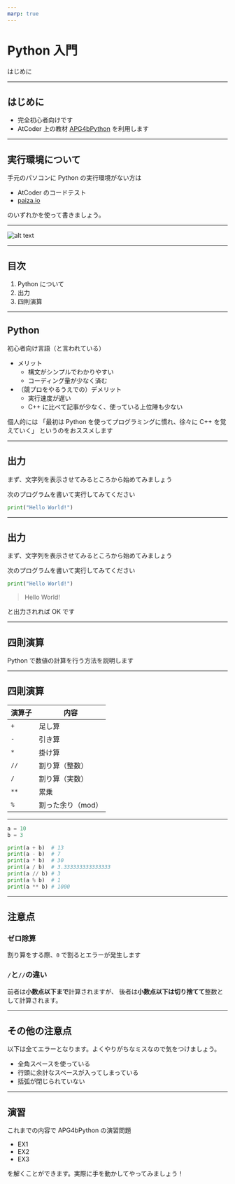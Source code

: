 ```yaml
---
marp: true
---
```


# Python 入門
はじめに

---

## はじめに

- 完全初心者向けです
- AtCoder 上の教材 [APG4bPython](https://atcoder.jp/contests/APG4bPython/tasks/APG4bPython_d) を利用します

---

## 実行環境について

手元のパソコンに Python の実行環境がない方は
  - AtCoder のコードテスト
  - [paiza.io](https://paiza.io)

のいずれかを使って書きましょう。

---

![alt text](./image.png)

---

## 目次

1. Python について
2. 出力
3. 四則演算

---

## Python

初心者向け言語（と言われている）

- メリット
  - 構文がシンプルでわかりやすい
  - コーディング量が少なく済む
- （競プロをやるうえでの）デメリット  
  - 実行速度が遅い
  - C++ に比べて記事が少なく、使っている上位陣も少ない

個人的には
「最初は Python を使ってプログラミングに慣れ、徐々に C++ を覚えていく」
というのをおススメします

---

## 出力

まず、文字列を表示させてみるところから始めてみましょう

次のプログラムを書いて実行してみてください

```py
print("Hello World!")
```

---

## 出力

まず、文字列を表示させてみるところから始めてみましょう

次のプログラムを書いて実行してみてください

```py
print("Hello World!")
```

>Hello World!

と出力されれば OK です

---

## 四則演算

Python で数値の計算を行う方法を説明します

---

## 四則演算

| 演算子 | 内容 |
| ---- | ---- |
| `+` | 足し算 |
| `-` | 引き算 |
| `*` | 掛け算 |
| `//` | 割り算（整数） |
| `/` | 割り算（実数）|
| `**` | 累乗 |
| `%` | 割った余り（mod） |

---

```python
a = 10
b = 3

print(a + b)  # 13
print(a - b)  # 7
print(a * b)  # 30
print(a / b)  # 3.333333333333333
print(a // b) # 3
print(a % b)  # 1
print(a ** b) # 1000
```

---

## 注意点

### **ゼロ除算**

割り算をする際、`0` で割るとエラーが発生します

### **`/`と`//`の違い**

前者は**小数点以下まで**計算されますが、
後者は**小数点以下は切り捨てて**整数として計算されます。


---

## その他の注意点

以下は全てエラーとなります。よくやりがちなミスなので気をつけましょう。
- 全角スペースを使っている
- 行頭に余計なスペースが入ってしまっている
- 括弧が閉じられていない

---

## 演習

これまでの内容で APG4bPython の演習問題
- EX1
- EX2
- EX3
  
を解くことができます。実際に手を動かしてやってみましょう！
